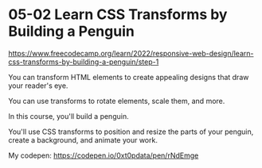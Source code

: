 # 05-02 Learn CSS Transforms by Building a Penguin

https://www.freecodecamp.org/learn/2022/responsive-web-design/learn-css-transforms-by-building-a-penguin/step-1

You can transform HTML elements to create appealing designs that draw your reader's eye.

You can use transforms to rotate elements, scale them, and more.

In this course, you'll build a penguin.

You'll use CSS transforms to position and resize the parts of your penguin, create a background, and animate your work.

My codepen: https://codepen.io/0xt0pdata/pen/rNdEmge
